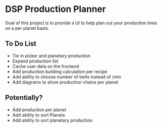 # DSP Production Planner

Goal of this project is to provide a UI to help plan out your production lines on a per planet basis.

## To Do List
- Tie in picker and planetary production
- Expand production list
- Cache user data on the frontend
- Add production building calculation per recipe
- Add ability to choose number of belts instead of /min
- Add diagrams to show production chains per planet

## Potentially?
- Add production per planet
- Add ability to sort Planets
- Add ability to sort planetary production

